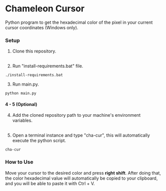 # Chameleon Cursor

Python program to get the hexadecimal color of the pixel
in your current cursor coordinates (Windows only).

### Setup

1. Clone this repository. <br><br>

2. Run "install-requirements.bat" file.

```
./install-requirements.bat
```

3. Run main.py.

```shell
python main.py
```

#### 4 - 5 (Optional)

4. Add the cloned repository path to your 
   machine's environment variables. <br><br>
   
5. Open a terminal instance and type "cha-cur", this will
   automatically execute the python script.
   
```
cha-cur
```

### How to Use

Move your cursor to the desired color and press **right shift**. After
doing that, the color hexadecimal value will automatically be copied
to your clipboard, and you will be able to paste it with Ctrl + V.